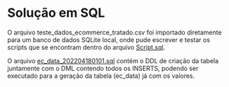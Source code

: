 # Solução em SQL
O arquivo teste_dados_ecommerce_tratado.csv foi importado diretamente para um banco de dados SQLite local, onde pude escrever e testar os scripts que se encontram dentro do arquivo [Script.sql](Script.sql).

O arquivo [ec_data_202204180101.sql](ec_data_202204180101.sql) contém o DDL de criação da tabela juntamente com o DML contendo todos os INSERTS, podendo ser executado para a geração da tabela (ec_data) já com os valores.
